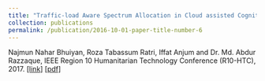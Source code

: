 ```yaml
---
title: "Traffic-load Aware Spectrum Allocation in Cloud assisted Cognitive Radio Networks"
collection: publications
permalink: /publication/2016-10-01-paper-title-number-6
---
```

Najmun Nahar Bhuiyan, Roza Tabassum Ratri, Iffat Anjum and Dr. Md. Abdur Razzaque, IEEE Region 10 Humanitarian Technology Conference (R10-HTC), 2017. [[link]](https://ieeexplore.ieee.org/abstract/document/8289031) [[pdf]](https://drive.google.com/file/d/19NeliXrjSmqXfl5TL7NbzaOtdWjF9dCK/view?usp=sharing)